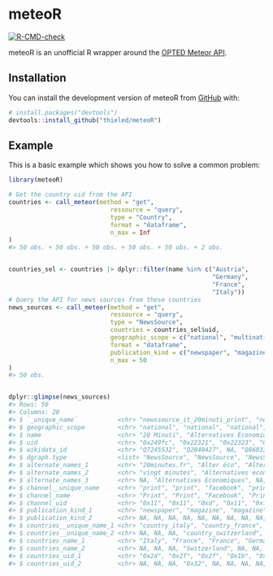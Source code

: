 
<!-- README.md is generated from README.Rmd. Please edit that file -->

# meteoR

<!-- badges: start -->

[![R-CMD-check](https://github.com/thieled/meteoR/actions/workflows/R-CMD-check.yaml/badge.svg)](https://github.com/thieled/meteoR/actions/workflows/R-CMD-check.yaml)
<!-- badges: end -->

meteoR is an unofficial R wrapper around the [OPTED Meteor
API](https://meteor.opted.eu/).

## Installation

You can install the development version of meteoR from
[GitHub](https://github.com/) with:

``` r
# install.packages("devtools")
devtools::install_github("thieled/meteoR")
```

## Example

This is a basic example which shows you how to solve a common problem:

``` r
library(meteoR)

# Get the country uid from the API
countries <- call_meteor(method = "get",
                            ressource = "query",
                            type = "Country",
                            format = "dataframe",
                            n_max = Inf
)
#> 50 obs. + 50 obs. + 50 obs. + 50 obs. + 50 obs. + 2 obs.


countries_sel <- countries |> dplyr::filter(name %in% c("Austria",
                                                        "Germany",
                                                        "France",
                                                        "Italy"))
# Query the API for news sources from these countries
news_sources <- call_meteor(method = "get",
                            ressource = "query",
                            type = "NewsSource",
                            countries = countries_sel$uid,
                            geographic_scope = c("national", "multinational"),
                            format = "dataframe",
                            publication_kind = c("newspaper", "magazine"),
                            n_max = 50
)
#> 50 obs.


dplyr::glimpse(news_sources)
#> Rows: 50
#> Columns: 20
#> $ `_unique_name`           <chr> "newssource_it_20minuti_print", "newssource_f…
#> $ geographic_scope         <chr> "national", "national", "national", "national…
#> $ name                     <chr> "20 Minuti", "Alternatives Économiques", "Alt…
#> $ uid                      <chr> "0x249fc", "0x22321", "0x22323", "0x4201f", "…
#> $ wikidata_id              <chr> "Q7245532", "Q2840427", NA, "Q860331", NA, NA…
#> $ dgraph.type              <list> "NewsSource", "NewsSource", "NewsSource", "N…
#> $ alternate_names_1        <chr> "20minutes.fr", "Alter éco", "Alternatives éc…
#> $ alternate_names_2        <chr> "vingt minutes", "Alternatives economiques", …
#> $ alternate_names_3        <chr> NA, "Alternatives Economiques", NA, NA, NA, N…
#> $ channel__unique_name     <chr> "print", "print", "facebook", "print", "print…
#> $ channel_name             <chr> "Print", "Print", "Facebook", "Print", "Print…
#> $ channel_uid              <chr> "0x11", "0x11", "0xd", "0x11", "0x11", "0x11"…
#> $ publication_kind_1       <chr> "newspaper", "magazine", "magazine", "magazin…
#> $ publication_kind_2       <chr> NA, NA, NA, NA, NA, NA, NA, NA, NA, NA, NA, N…
#> $ countries__unique_name_1 <chr> "country_italy", "country_france", "country_f…
#> $ countries__unique_name_2 <chr> NA, NA, NA, "country_switzerland", NA, NA, NA…
#> $ countries_name_1         <chr> "Italy", "France", "France", "Germany", "Germ…
#> $ countries_name_2         <chr> NA, NA, NA, "Switzerland", NA, NA, NA, NA, NA…
#> $ countries_uid_1          <chr> "0x2d", "0x2f", "0x2f", "0x1b", "0x1b", "0x1b…
#> $ countries_uid_2          <chr> NA, NA, NA, "0x32", NA, NA, NA, NA, NA, "0x32…
```
